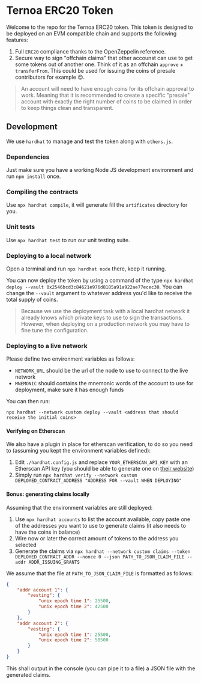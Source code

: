 # Ternoa ERC20 Token
Welcome to the repo for the Ternoa ERC20 token. This token is designed to be deployed on an EVM compatible chain and supports the following features:
1. Full `ERC20` compliance thanks to the OpenZeppelin reference.
2. Secure way to sign "offchain claims" that other accounst can use to get some tokens out of another one. Think of it as an offchain `approve` + `transferFrom`. This could be used for issuing the coins of presale contributors for example :wink:.

> An account will need to have enough coins for its offchain approval to work. Meaning that it is recommended to create a specific "presale" account with exactly the right number of coins to be claimed in order to keep things clean and transparent.

## Development
We use `hardhat` to manage and test the token along with `ethers.js`.

### Dependencies
Just make sure you have a working Node JS development environment and run `npm install` once.

### Compiling the contracts
Use `npx hardhat compile`, it will generate fill the `artificates` directory for you.

### Unit tests
Use `npx hardhat test` to run our unit testing suite.

### Deploying to a local network
Open a terminal and run `npx hardhat node` there, keep it running.

You can now deploy the token by using a command of the type `npx hardhat deploy --vault 0x2546bcd3c84621e976d8185a91a922ae77ecec30`. You can change the `--vault` argument to whatever address you'd like to receive the total supply of coins.

> Because we use the deployment task with a local hardhat network it already knows which private keys to use to sign the transactions. However, when deploying on a production network you may have to fine tune the configuration.

### Deploying to a live network
Please define two environment variables as follows:
- `NETWORK_URL` should be the url of the node to use to connect to the live network
- `MNEMONIC` should contains the mnemonic words of the account to use for deployment, make sure it has enough funds

You can then run:
```
npx hardhat --network custom deploy --vault <address that should receive the initial coins>
```

#### Verifying on Etherscan
We also have a plugin in place for etherscan verification, to do so you need to (assuming you kept the environment variables defined):
1. Edit `./hardhat.config.js` and replace `YOUR_ETHERSCAN_API_KEY` with an Etherscan API key (you should be able to generate one on [their website](https://etherscan.io))
2. Simply run `npx hardhat verify --network custom DEPLOYED_CONTRACT_ADDRESS "ADDRESS FOR --vault WHEN DEPLOYING"`

#### Bonus: generating claims locally
Assuming that the environment variables are still deployed:
1. Use `npx hardhat accounts` to list the account available, copy paste one of the addresses you want to use to generate claims (it also needs to have the coins in balance)
2. Wire now or later the correct amount of tokens to the address you selected
3. Generate the claims via `npx hardhat --network custom claims --token DEPLOYED_CONTRACT_ADDR --nonce 0 --json PATH_TO_JSON_CLAIM_FILE --addr ADDR_ISSUING_GRANTS`

We assume that the file at `PATH_TO_JSON_CLAIM_FILE` is formatted as follows:
```json
{
    "addr account 1": {
        "vesting": {
            "unix epoch time 1": 25500,
            "unix epoch time 2": 42500
        }
    },
    "addr account 2": {
        "vesting": {
            "unix epoch time 1": 25500,
            "unix epoch time 2": 50500
        }
    }
}
```

This shall output in the console (you can pipe it to a file) a JSON file with the generated claims.